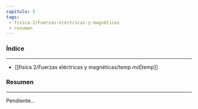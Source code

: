 ```yaml
---
capitulo: 5
tags: 
 - fisica-2/Fuerzas-eléctricas-y-magnéticas
 - resumen
---
```

### Índice
---
 * [[fisica 2/Fuerzas eléctricas y magnéticas/temp.md|temp]]

### Resumen
---
Pendiente...